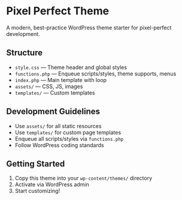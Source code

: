 # Pixel Perfect Theme

A modern, best-practice WordPress theme starter for pixel-perfect development.

## Structure
- `style.css` — Theme header and global styles
- `functions.php` — Enqueue scripts/styles, theme supports, menus
- `index.php` — Main template with loop
- `assets/` — CSS, JS, images
- `templates/` — Custom templates

## Development Guidelines
- Use `assets/` for all static resources
- Use `templates/` for custom page templates
- Enqueue all scripts/styles via `functions.php`
- Follow WordPress coding standards

## Getting Started
1. Copy this theme into your `wp-content/themes/` directory
2. Activate via WordPress admin
3. Start customizing! 